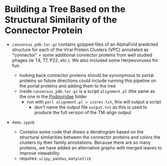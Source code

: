 # Building a Tree Based on the Structural Similarity of the Connector Protein

- `consensus_pdb.tar.gz` contains gzipped files of an AlphaFold predicted structure for each of the Viral Protein Clusters (VPC) annotated as "connector" + some additional connector proteins from well studied phages (ie T4, T7, P22, etc.). We also included some Herpesviruses for fun.  
	- looking back connector proteins should be synonymous to portal proteins so future directions could include running this pipeline on the portal proteins and adding them to the tree
	- inside `consensus_pdb.tar.gz` is a script `alignment.pl` (the same as the one in the [Podoviridae](https://github.com/Arsuaga-Vazquez-Lab/MGV-connector-protein/tree/main/Podoviridae) folder
		- run with `perl alignment.pl > scores.txt`, this will output a script 
			- don't name the output file `output.txt` as this is used to produce the full version of the TM-align output
	
- `demo.ipynb`
	- Contains some code that draws a dendrogram based on the structural similarities between the connector proteins and colors the clusters by their family annotations. Because there are so many proteins, we have added an alternative graphs with merged leaves to improve viewability. 
	- requires: `scipy`, `pandas`, `matplotlib`